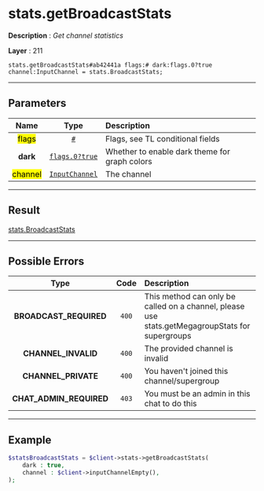# stats.getBroadcastStats

**Description** : *Get channel statistics*

**Layer** : 211

```tl
stats.getBroadcastStats#ab42441a flags:# dark:flags.0?true channel:InputChannel = stats.BroadcastStats;
```

---

## Parameters

| Name | Type | Description |
| :---: | :---: | :--- |
| <mark>flags</mark> | [`#`](type/#) | Flags, see TL conditional fields |
| **dark** | [`flags.0?true`](type/true) | Whether to enable dark theme for graph colors |
| <mark>channel</mark> | [`InputChannel`](type/InputChannel) | The channel |

---

## Result

[stats.BroadcastStats](type/stats.BroadcastStats)

---

## Possible Errors

| Type | Code | Description |
| :---: | :---: | :--- |
| **BROADCAST_REQUIRED** | `400` | This method can only be called on a channel, please use stats.getMegagroupStats for supergroups |
| **CHANNEL_INVALID** | `400` | The provided channel is invalid |
| **CHANNEL_PRIVATE** | `400` | You haven't joined this channel/supergroup |
| **CHAT_ADMIN_REQUIRED** | `403` | You must be an admin in this chat to do this |

---

## Example

```php
$statsBroadcastStats = $client->stats->getBroadcastStats(
	dark : true,
	channel : $client->inputChannelEmpty(),
);
```